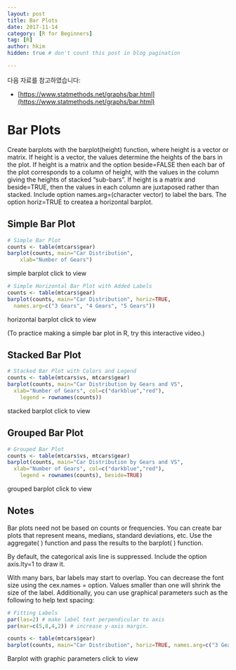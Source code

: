 ```yaml
---
layout: post  
title: Bar Plots
date: 2017-11-14  
category: [R for Beginners]  
tag: [R]  
author: hkim  
hidden: true # don't count this post in blog pagination  

---
```


다음 자료를 참고하였습니다:  
- [https://www.statmethods.net/graphs/bar.html](https://www.statmethods.net/graphs/bar.html)

# Bar Plots

Create barplots with the barplot(height) function, where height is a vector or matrix. If height is a vector, the values determine the heights of the bars in the plot. If height is a matrix and the option beside=FALSE then each bar of the plot corresponds to a column of height, with the values in the column giving the heights of stacked “sub-bars”. If height is a matrix and beside=TRUE, then the values in each column are juxtaposed rather than stacked. Include option names.arg=(character vector) to label the bars. The option horiz=TRUE to createa a horizontal barplot.


## Simple Bar Plot

```r
# Simple Bar Plot
counts <- table(mtcars$gear)
barplot(counts, main="Car Distribution",
  	xlab="Number of Gears")
```

simple barplot click to view

```r
# Simple Horizontal Bar Plot with Added Labels
counts <- table(mtcars$gear)
barplot(counts, main="Car Distribution", horiz=TRUE,
  names.arg=c("3 Gears", "4 Gears", "5 Gears"))
```

horizontal barplot click to view

(To practice making a simple bar plot in R, try this interactive video.)


## Stacked Bar Plot

```r
# Stacked Bar Plot with Colors and Legend
counts <- table(mtcars$vs, mtcars$gear)
barplot(counts, main="Car Distribution by Gears and VS",
  xlab="Number of Gears", col=c("darkblue","red"),
 	legend = rownames(counts))
```

stacked barplot click to view


## Grouped Bar Plot

```r
# Grouped Bar Plot
counts <- table(mtcars$vs, mtcars$gear)
barplot(counts, main="Car Distribution by Gears and VS",
  xlab="Number of Gears", col=c("darkblue","red"),
 	legend = rownames(counts), beside=TRUE)
```

grouped barplot click to view

## Notes

Bar plots need not be based on counts or frequencies. You can create bar plots that represent means, medians, standard deviations, etc. Use the aggregate( ) function and pass the results to the barplot( ) function.

By default, the categorical axis line is suppressed. Include the option axis.lty=1 to draw it.

With many bars, bar labels may start to overlap. You can decrease the font size using the cex.names = option. Values smaller than one will shrink the size of the label. Additionally, you can use graphical parameters such as the following to help text spacing:

```r
# Fitting Labels
par(las=2) # make label text perpendicular to axis
par(mar=c(5,8,4,2)) # increase y-axis margin.

counts <- table(mtcars$gear)
barplot(counts, main="Car Distribution", horiz=TRUE, names.arg=c("3 Gears", "4 Gears", "5   Gears"), cex.names=0.8)
```

Barplot with graphic parameters click to view

